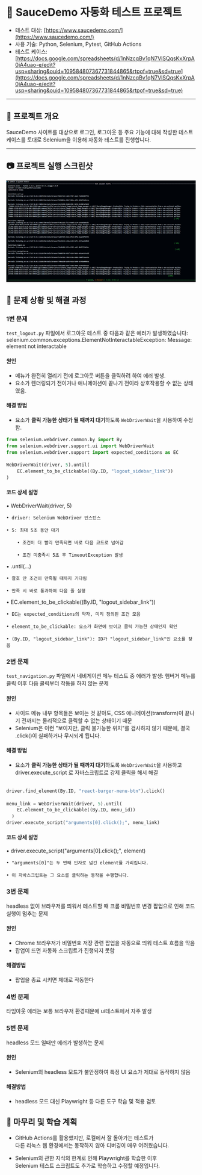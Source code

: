 # 🧪 SauceDemo 자동화 테스트 프로젝트

- 테스트 대상: [https://www.saucedemo.com/](https://www.saucedemo.com/)
- 사용 기술: Python, Selenium, Pytest, GitHub Actions
- 테스트 케이스: [https://docs.google.com/spreadsheets/d/1nNzcqBv1qN7VlSQqsKxXrpA0jA4uao-e/edit?usp=sharing&ouid=109584807367731844865&rtpof=true&sd=true](https://docs.google.com/spreadsheets/d/1nNzcqBv1qN7VlSQqsKxXrpA0jA4uao-e/edit?usp=sharing&ouid=109584807367731844865&rtpof=true&sd=true)

---

## 📂 프로젝트 개요

SauceDemo 사이트를 대상으로 로그인, 로그아웃 등 주요 기능에 대해 작성한 테스트 케이스를 토대로 Selenium을 이용해 자동화 테스트를 진행합니다.

---

## 📷 프로젝트 실행 스크린샷

![실행 화면](./images/saucedemo_Selenium%20스크린샷.png)

## 🐞 문제 상황 및 해결 과정

### 1번 문제

`test_logout.py` 파일에서 로그아웃 테스트 중 다음과 같은 에러가 발생하였습니다:
selenium.common.exceptions.ElementNotInteractableException: Message: element not interactable

#### 원인

- 메뉴가 완전히 열리기 전에 로그아웃 버튼을 클릭하려 하여 에러 발생.
- 요소가 렌더링되기 전이거나 애니메이션이 끝나기 전이라 상호작용할 수 없는 상태였음.

#### 해결 방법

- 요소가 **클릭 가능한 상태가 될 때까지 대기**하도록 `WebDriverWait`을 사용하여 수정함.

```python
from selenium.webdriver.common.by import By
from selenium.webdriver.support.ui import WebDriverWait
from selenium.webdriver.support import expected_conditions as EC

WebDriverWait(driver, 5).until(
    EC.element_to_be_clickable((By.ID, "logout_sidebar_link"))
)
```

#### 코드 상세 설명

• WebDriverWait(driver, 5)

    • driver: Selenium WebDriver 인스턴스

    • 5: 최대 5초 동안 대기

        • 조건이 더 빨리 만족되면 바로 다음 코드로 넘어감

        • 조건 미충족시 5초 후 TimeoutException 발생

• .until(...)

    • 괄호 안 조건이 만족될 때까지 기다림

    • 만족 시 바로 통과하여 다음 줄 실행

• EC.element_to_be_clickable((By.ID, "logout_sidebar_link"))

    • EC는 expected_conditions의 약자, 미리 정의된 조건 모음

    • element_to_be_clickable: 요소가 화면에 보이고 클릭 가능한 상태인지 확인

    • (By.ID, "logout_sidebar_link"): ID가 "logout_sidebar_link"인 요소를 찾음

### 2번 문제

`test_navigation.py` 파일에서 네비게이션 메뉴 테스트 중 에러가 발생:
햄버거 메뉴를 클릭 이후 다음 클릭부터 작동을 하지 않는 문제

#### 원인

- 사이드 메뉴 내부 항목들은 보이는 것 같아도, CSS 애니메이션(transform)이 끝나기 전까지는 물리적으로 클릭할 수 없는 상태이기 때문
- Selenium은 이런 "보이지만, 클릭 불가능한 위치"를 검사하지 않기 때문에, 결국 .click()이 실패하거나 무시되게 됩니다.

#### 해결 방법

- 요소가 **클릭 가능한 상태가 될 때까지 대기**하도록 `WebDriverWait`을 사용하고 driver.execute_script 로 자바스크립트로 강제 클릭을 해서 해결

```python

driver.find_element(By.ID, "react-burger-menu-btn").click()

menu_link = WebDriverWait(driver, 5).until(
    EC.element_to_be_clickable((By.ID, menu_id))
  )
driver.execute_script("arguments[0].click();", menu_link)

```

#### 코드 상세 설명

• driver.execute_script("arguments[0].click();", element)

    • "arguments[0]"는 두 번째 인자로 넘긴 element를 가리킵니다.

    • 이 자바스크립트는 그 요소를 클릭하는 동작을 수행합니다.

### 3번 문제

headless 없이 브라우저를 띄워서 테스트할 때 크롬 비밀번호 변경 팝업으로 인해 코드 실행이 멈추는 문제

#### 원인

- Chrome 브라우저가 비밀번호 저장 관련 팝업을 자동으로 띄워 테스트 흐름을 막음
- 팝업이 뜨면 자동화 스크립트가 진행되지 못함

#### 해결방법

- 팝업을 종료 시키면 제대로 작동한다

### 4번 문제

타임아웃 에러는 보통 브라우저 환경때문에 ui테스트에서 자주 발생

### 5번 문제

headless 모드 일때만 에러가 발생하는 문제

#### 원인

- Selenium의 headless 모드가 불안정하여 특정 UI 요소가 제대로 동작하지 않음

#### 해결방법

- headless 모드 대신 Playwright 등 다른 도구 학습 및 적용 검토

## 🚀 마무리 및 학습 계획

- GitHub Actions를 활용했지만, 로컬에서 잘 돌아가는 테스트가  
  다른 리눅스 웹 환경에서는 동작하지 않아 디버깅이 매우 어려웠습니다.

- Selenium의 관한 지식의 한계로 인해 Playwright를 학습한 이후  
  Selenium 테스트 스크립트도 추가로 학습하고 수정할 예정입니다.
